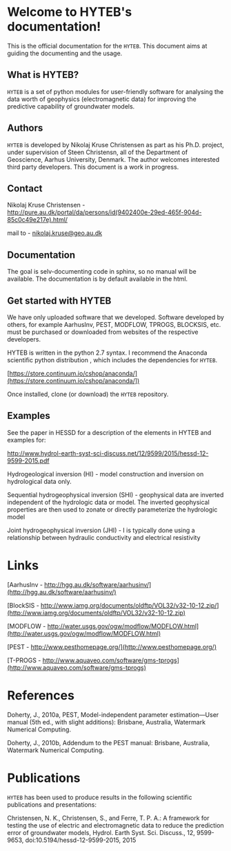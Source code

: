 Welcome to HYTEB's documentation!
=================================
This is the official documentation for the ``HYTEB``.
This document aims at guiding the documenting and the usage.

What is HYTEB?
--------------
``HYTEB`` is a set of python modules for user-friendly software for analysing the data worth of geophysics (electromagnetic data) for improving the predictive capability of groundwater models.

Authors
-------
``HYTEB`` is developed by Nikolaj Kruse Christensen as part as his Ph.D. project, under
supervision of Steen Christensn, all of the Department
of Geoscience, Aarhus University, Denmark. The author welcomes interested third
party developers. This document is a work in progress.

Contact
-------
Nikolaj Kruse Christensen - http://pure.au.dk/portal/da/persons/id(9402400e-29ed-465f-904d-85c0c49e217e).html/ 

mail to - nikolaj.kruse@geo.au.dk

Documentation
-------------
The goal is selv-documenting code in sphinx, so no manual will be available.
The documentation is by default available in the html.


Get started with HYTEB
----------------------
We have only uploaded software that we developed. Software developed by others, for example AarhusInv, PEST, MODFLOW, TPROGS, BLOCKSIS, etc. must be purchased or downloaded from websites of the respective developers.

HYTEB is written in the python 2.7 syntax.
I recommend the Anaconda scientific python distribution , which includes the dependencies for ``HYTEB``. 

[https://store.continuum.io/cshop/anaconda/](https://store.continuum.io/cshop/anaconda/])

Once installed, clone (or download) the ``HYTEB`` repository. 

Examples
--------

See the paper in HESSD for a description of the elements in HYTEB and examples for:

http://www.hydrol-earth-syst-sci-discuss.net/12/9599/2015/hessd-12-9599-2015.pdf


Hydrogeological inversion (HI)              - model construction and inversion on hydrological data only.

Sequential hydrogeophysical inversion (SHI) - geophysical data are inverted independent of the hydrologic data or model.  The inverted geophysical properties are then used to zonate or directly parameterize the hydrologic model

Joint hydrogeophysical inversion (JHI)      - I is typically done using a relationship between hydraulic conductivity and electrical resistivity



Links
=====
[AarhusInv - http://hgg.au.dk/software/aarhusinv/](http://hgg.au.dk/software/aarhusinv/)

[BlockSIS - http://www.iamg.org/documents/oldftp/VOL32/v32-10-12.zip/](http://www.iamg.org/documents/oldftp/VOL32/v32-10-12.zip)

[MODFLOW - http://water.usgs.gov/ogw/modflow/MODFLOW.html](http://water.usgs.gov/ogw/modflow/MODFLOW.html)

[PEST - http://www.pesthomepage.org/](http://www.pesthomepage.org/)

[T-PROGS - http://www.aquaveo.com/software/gms-tprogs](http://www.aquaveo.com/software/gms-tprogs)

References
==========
Doherty, J., 2010a, PEST, Model-independent parameter estimation—User manual (5th ed., with slight additions):
Brisbane, Australia, Watermark Numerical Computing.

Doherty, J., 2010b, Addendum to the PEST manual: Brisbane, Australia, Watermark Numerical Computing.

Publications
============
``HYTEB`` has been used to produce results in the following scientific
publications and presentations:

Christensen, N. K., Christensen, S., and Ferre, T. P. A.: A framework for testing the use of electric and electromagnetic data to reduce the prediction error of groundwater models, Hydrol. Earth Syst. Sci. Discuss., 12, 9599-9653, doi:10.5194/hessd-12-9599-2015, 2015
